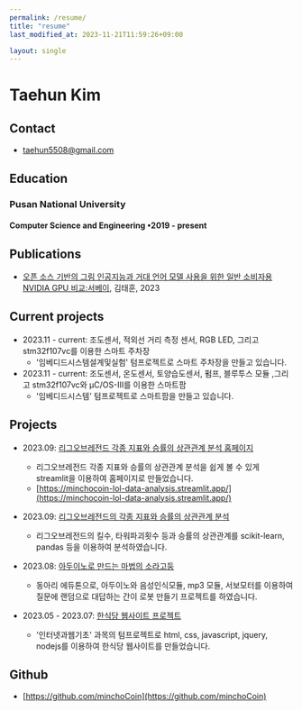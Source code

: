 ```yaml
---
permalink: /resume/
title: "resume"
last_modified_at: 2023-11-21T11:59:26+09:00

layout: single
---
```

# Taehun Kim
## Contact
 - <taehun5508@gmail.com>

## Education
### Pusan National University
#### Computer Science and Engineering •2019 - present

## Publications
- [오픈 소스 기반의 그림 인공지능과 거대 언어 모델 사용을 위한 일반 소비자용 NVIDIA GPU 비교:서베이](https://github.com/minchoCoin/comparing-nvidia-gpu-for-ai-report-latex/blob/main/report(generated%20with%20latex).pdf), 김태훈, 2023

## Current projects
- 2023.11 - current: 조도센서, 적외선 거리 측정 센서, RGB LED, 그리고 stm32f107vc를 이용한 스마트 주차장
    - '임베디드시스템설계및실험' 텀프로젝트로 스마트 주차장을 만들고 있습니다.
- 2023.11 - current: 조도센서, 온도센서, 토양습도센서, 펌프, 블루투스 모듈 ,그리고 stm32f107vc와 μC/OS-III를 이용한 스마트팜
    - '임베디드시스템' 텀프로젝트로 스마트팜을 만들고 있습니다.

## Projects
- 2023.09: [리그오브레전드 각종 지표와 승률의 상관관계 분석 홈페이지](https://github.com/minchoCoin/EsportsanalysisWebPage)
    - 리그오브레전드 각종 지표와 승률의 상관관계 분석을 쉽게 볼 수 있게 streamlit을 이용하여 홈페이지로 만들었습니다.
    - [https://minchocoin-lol-data-analysis.streamlit.app/](https://minchocoin-lol-data-analysis.streamlit.app/)

- 2023.09: [리그오브레전드의 각종 지표와 승률의 상관관계 분석](https://github.com/minchoCoin/LOL_data_analysis_prj)
    - 리그오브레전드의 킬수, 타워파괴횟수 등과 승률의 상관관계를 scikit-learn, pandas 등을 이용하여 분석하였습니다.

- 2023.08: [아두이노로 만드는 마법의 소라고둥](https://github.com/minchoCoin/arduino_eduthon)
    - 동아리 에듀톤으로, 아두이노와 음성인식모듈, mp3 모듈, 서보모터를 이용하여 질문에 랜덤으로 대답하는 간이 로봇 만들기 프로젝트를 하였습니다.
- 2023.05 - 2023.07: [한식당 웹사이트 프로젝트](https://github.com/minchoCoin/internet-and-web-term-prj)
    - '인터넷과웹기초' 과목의 텀프로젝트로 html, css, javascript, jquery, nodejs를 이용하여 한식당 웹사이트를 만들었습니다.

## Github
 - [https://github.com/minchoCoin](https://github.com/minchoCoin)
